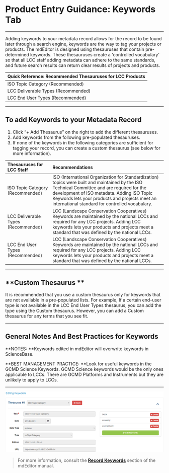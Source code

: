 # Product Entry Guidance: Keywords Tab

---

Adding keywords to your metadata record allows for the record to be found later through a search engine, keywords are the way to tag your projects or products. The mdEditor is designed using thesauruses that contain pre-determined keywords. These thesauruses create a 'controlled vocabulary' so that all LCC staff adding metadata can adhere to the same standards, and future search results can return clear results of projects and products.

| Quick Reference: Recommended Thesauruses for LCC Products |
| :--- |
| ISO Topic Category \(Recommended\) |
| LCC Deliverable Types \(Recommended\) |
| LCC End User Types \(Recommended\) |

---

## **To add Keywords to your Metadata Record**

1. Click “+ Add Thesaurus” on the right to add the different thesauruses.
2. Add keywords from the following pre-populated thesauruses.
3. If none of the keywords in the following categories are sufficient for tagging your record, you can create a custom thesaurus \(see below for more information\).

| Thesauruses for LCC Staff | Recommendations |
| :--- | :--- |
| ISO Topic Category \(Recommended\) | ISO \(International Organization for Standardization\) topics were built and maintained by the ISO Technical Committee and are required for the development of ISO metadata. Adding ISO Topic Keywords lets your products and projects meet an international standard for controlled vocabulary. |
| LCC Deliverable Types \(Recommended\) | LCC \(Landscape Conservation Cooperatives\) Keywords are maintained by the national LCCs and required for any LCC projects. Adding LCC keywords lets your products and projects meet a standard that was defined by the national LCCs. |
| LCC End User Types \(Recommended\) | LCC \(Landscape Conservation Cooperatives\) Keywords are maintained by the national LCCs and required for any LCC projects. Adding LCC keywords lets your products and projects meet a standard that was defined by the national LCCs. |

---

## **Custom Thesaurus **

It is recommended that you use a custom thesaurus only for keywords that are not available in a pre-populated lists. For example, If a certain end-user type is not available in the LCC End User Types thesaurus, you can add the type using the Custom thesaurus. However, you can add a Custom thesaurus for any terms that you see fit.

---

## **General Notes And Best Practices for Keywords**

**NOTES: **Keywords edited in mdEditor will overwrite keywords in ScienceBase.

**BEST MANAGEMENT PRACTICE: **Look for useful keywords in the GCMD Science Keywords. GCMD Science keywords would be the only ones applicable to LCCs. There are GCMD Platforms and Instruments but they are unlikely to apply to LCCs.

---

![](/assets/keywords_window.png)

> For more information, consult the [**Record Keywords**](https://adiwg.gitbooks.io/mdeditor/content/record/edit/keywords.html) section of the mdEditor manual.



